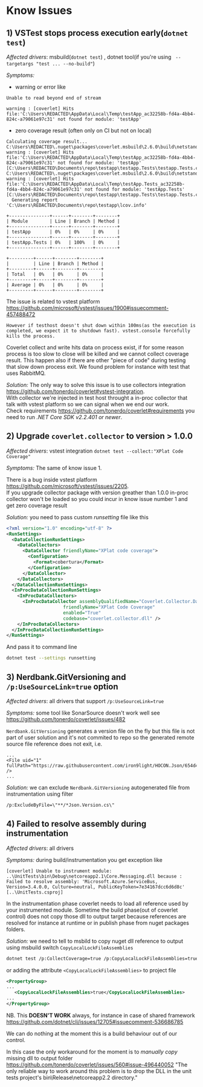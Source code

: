# Know Issues

## 1) VSTest stops process execution early(`dotnet test`)  

*Affected drivers*: msbuild(`dotnet test`) , dotnet tool(if you're using ` --targetargs "test ... --no-build"`)  

 *Symptoms:* 
 * warning or error like

 `Unable to read beyond end of stream`  

 `warning : [coverlet] Hits file:'C:\Users\REDACTED\AppData\Local\Temp\testApp_ac32258b-fd4a-4bb4-824c-a79061e97c31' not found for module: 'testApp'`

 *  zero coverage result (often only on CI but not on local)  
```
Calculating coverage result...
C:\Users\REDACTED\.nuget\packages\coverlet.msbuild\2.6.0\build\netstandard2.0\coverlet.msbuild.targets(21,5): warning : [coverlet] Hits file:'C:\Users\REDACTED\AppData\Local\Temp\testApp_ac32258b-fd4a-4bb4-824c-a79061e97c31' not found for module: 'testApp' [C:\Users\REDACTED\Documents\repo\testapp\testapp.Tests\testapp.Tests.csproj]
C:\Users\REDACTED\.nuget\packages\coverlet.msbuild\2.6.0\build\netstandard2.0\coverlet.msbuild.targets(21,5): warning : [coverlet] Hits file:'C:\Users\REDACTED\AppData\Local\Temp\testApp.Tests_ac32258b-fd4a-4bb4-824c-a79061e97c31' not found for module: 'testApp.Tests' [C:\Users\REDACTED\Documents\repo\testapp\testapp.Tests\testapp.Tests.csproj]
  Generating report 'C:\Users\REDACTED\Documents\repo\testapp\lcov.info'

+---------------+------+--------+--------+
| Module        | Line | Branch | Method |
+---------------+------+--------+--------+
| testApp       | 0%   | 0%     | 0%     |
+---------------+------+--------+--------+
| testApp.Tests | 0%   | 100%   | 0%     |
+---------------+------+--------+--------+

+---------+------+--------+--------+
|         | Line | Branch | Method |
+---------+------+--------+--------+
| Total   | 0%   | 0%     | 0%     |
+---------+------+--------+--------+
| Average | 0%   | 0%     | 0%     |
+---------+------+--------+--------+
```

The issue is related to vstest platform https://github.com/microsoft/vstest/issues/1900#issuecomment-457488472  
```
However if testhost doesn't shut down within 100ms(as the execution is completed, we expect it to shutdown fast). vstest.console forcefully kills the process.
```

Coverlet collect and write hits data on process exist, if for some reason process is too slow to close will be killed and we cannot collect coverage result.
This happen also if there are other "piece of code" during testing that slow down process exit.
We found problem for instance with test that uses RabbitMQ.

*Solution:* 
The only way to solve this issue is to use collectors integration https://github.com/tonerdo/coverlet#vstest-integration.  
With collector we're injected in test host throught a in-proc collector that talk with vstest platform so we can signal when we end our work.  
Check requirements https://github.com/tonerdo/coverlet#requirements you need to run *.NET Core SDK v2.2.401 or newer*.

## 2) Upgrade `coverlet.collector` to version > 1.0.0

*Affected drivers*: vstest integration `dotnet test --collect:"XPlat Code Coverage"`  

 *Symptoms:* The same of know issue 1.  

There is a bug inside vstest platform https://github.com/microsoft/vstest/issues/2205.  
If you upgrade collector package with version greather than 1.0.0 in-proc collector won't be loaded so you could incur in know issue number 1 and get zero coverage result

*Solution:* you need to pass custom *runsetting* file like this
```xml
<?xml version="1.0" encoding="utf-8" ?>
<RunSettings>
  <DataCollectionRunSettings>
    <DataCollectors>
      <DataCollector friendlyName="XPlat code coverage">
        <Configuration>
          <Format>cobertura</Format>
        </Configuration>
      </DataCollector>
    </DataCollectors>
  </DataCollectionRunSettings>
  <InProcDataCollectionRunSettings>
    <InProcDataCollectors>
      <InProcDataCollector assemblyQualifiedName="Coverlet.Collector.DataCollection.CoverletInProcDataCollector, coverlet.collector, Version=1.1.0.0, Culture=neutral, PublicKeyToken=null"
                     friendlyName="XPlat Code Coverage"
                     enabled="True"
                     codebase="coverlet.collector.dll" />
    </InProcDataCollectors>
  </InProcDataCollectionRunSettings>
</RunSettings>
```
And pass it to command line
```bash
dotnet test --settings runsetting
```
## 3) Nerdbank.GitVersioning and `/p:UseSourceLink=true` option

*Affected drivers*: all drivers that support `/p:UseSourceLink=true`

 *Symptoms:* some tool like SonarSource doesn't work well see https://github.com/tonerdo/coverlet/issues/482

 `Nerdbank.GitVersioning` generates a version file on the fly but this file is not part of user solution and it's not commited to repo so the generated remote source file reference does not exit, i.e.
 ```
 ...
 <File uid="1" fullPath="https://raw.githubusercontent.com/iron9light/HOCON.Json/654d4ea8ec524f72027e2b2d324aad9acf80b710/src/Hocon.Json/obj/Release/netstandard2.0/Hocon.Json.Version.cs" />
 ...
 ```

 *Solution:* we can exclude `Nerdbank.GitVersioning` autogenerated file from instrumentation using filter
 ```bash
 /p:ExcludeByFile=\"**/*Json.Version.cs\"
 ```
## 4) Failed to resolve assembly during instrumentation

*Affected drivers*: all drivers

 *Symptoms:* during build/instrumentation you get exception like
 ```
 [coverlet] Unable to instrument module: ..\UnitTests\bin\Debug\netcoreapp2.1\Core.Messaging.dll because : Failed to resolve assembly: 'Microsoft.Azure.ServiceBus, Version=3.4.0.0, Culture=neutral, PublicKeyToken=7e34167dcc6d6d8c' [..\UnitTests.csproj]
 ```

 In the instrumentation phase coverlet needs to load all reference used by your instrumented module. Sometime the build phase(out of coverlet control) does not copy those dll to output target because references are resolved for instance at runtime or in publish phase from nuget packages folders.

 *Solution:* we need to tell to msbild to copy nuget dll reference to output using msbuild switch `CopyLocalLockFileAssemblies`
 ```bash
 dotnet test /p:CollectCoverage=true /p:CopyLocalLockFileAssemblies=true
 ```
 or adding the attribute `<CopyLocalLockFileAssemblies>` to project 
 file
 ```xml
 <PropertyGroup>
 ...
    <CopyLocalLockFileAssemblies>true</CopyLocalLockFileAssemblies>
 ...
</PropertyGroup>
 ```
 NB. This **DOESN'T WORK** always, for instance in case of shared framework https://github.com/dotnet/cli/issues/12705#issuecomment-536686785

 We can do nothing at the moment this is a build behaviour out of our control.

 In this case the only workaround for the moment is to *manually copy* missing dll to output folder https://github.com/tonerdo/coverlet/issues/560#issue-496440052 "The only reliable way to work around this problem is to drop the DLL in the unit tests project's bin\Release\netcoreapp2.2 directory."





